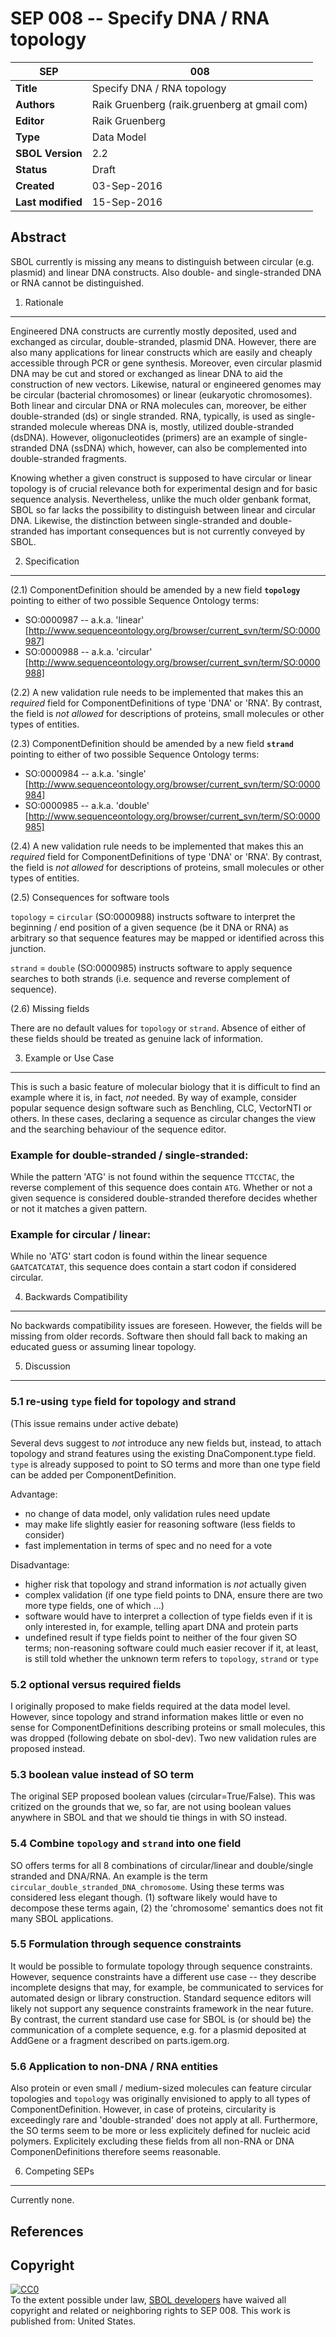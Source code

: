 SEP 008 -- Specify DNA / RNA topology
====================================================

SEP                     | 008
----------------------|--------------
**Title**                | Specify DNA / RNA topology
**Authors**           | Raik Gruenberg (raik.gruenberg at gmail com)
**Editor**            | Raik Gruenberg
**Type**               | Data Model
**SBOL Version** | 2.2
**Status**             | Draft
**Created**          | 03-Sep-2016
**Last modified**  | 15-Sep-2016

Abstract
-----------

SBOL currently is missing any means to distinguish between circular
(e.g. plasmid) and linear DNA constructs. Also double- and single-stranded DNA or RNA cannot be distinguished.


1. Rationale <a name="rationale"></a>
----------------

Engineered DNA constructs are currently mostly deposited, used and exchanged as
circular, double-stranded, plasmid DNA. However, there are also many applications for linear
constructs which are easily and cheaply accessible through PCR or gene
synthesis. Moreover, even circular plasmid DNA may be cut and stored or
exchanged as linear DNA to aid the construction of new vectors. Likewise,
natural or engineered genomes may be circular (bacterial chromosomes) or linear
(eukaryotic chromosomes). Both linear and circular DNA or RNA molecules can, moreover, be either 
double-stranded (ds) or single stranded. RNA, typically, is used as single-stranded molecule whereas DNA is, mostly, utilized double-stranded (dsDNA). However, oligonucleotides (primers) are an example of single-stranded DNA (ssDNA) which, however, can also be complemented into double-stranded fragments. 

Knowing whether a given construct is supposed to have circular or linear
topology is of crucial relevance both for experimental design and for basic
sequence analysis. Nevertheless, unlike the much older genbank format, SBOL so
far lacks the possibility to distinguish between linear and circular DNA. Likewise, 
the distinction between single-stranded and double-stranded has important 
consequences but is not currently conveyed by SBOL.


2. Specification <a name="specification"></a>
----------------------------------------------

(2.1) ComponentDefinition should be amended by a new field **`topology`** pointing to either of two possible Sequence Ontology terms:

  * SO:0000987 -- a.k.a. 'linear' [http://www.sequenceontology.org/browser/current_svn/term/SO:0000987]
  * SO:0000988 -- a.k.a. 'circular' [http://www.sequenceontology.org/browser/current_svn/term/SO:0000988]
  
(2.2) A new validation rule needs to be implemented that makes this an *required* field for ComponentDefinitions of type 'DNA' or 'RNA'. By contrast, the field is *not allowed* for descriptions of proteins, small molecules or other types of entities.

(2.3) ComponentDefinition should be amended by a new field **`strand`** pointing to either of two possible Sequence Ontology terms:

  * SO:0000984 -- a.k.a. 'single' [http://www.sequenceontology.org/browser/current_svn/term/SO:0000984]
  * SO:0000985 -- a.k.a. 'double' [http://www.sequenceontology.org/browser/current_svn/term/SO:0000985]

(2.4) A new validation rule needs to be implemented that makes this an *required* field for ComponentDefinitions of type 'DNA' or 'RNA'. By contrast, the field is *not allowed* for descriptions of proteins, small molecules or other types of entities.

(2.5) Consequences for software tools

`topology` = `circular` (SO:0000988) instructs software to interpret the beginning
/ end position of a given sequence (be it DNA or RNA) as arbitrary so that sequence 
features may be mapped or identified across this junction.

`strand` = `double` (SO:0000985) instructs software to apply sequence searches to both strands (i.e. sequence and reverse complement of sequence). 

(2.6) Missing fields

There are no default values for `topology` or `strand`. Absence of either of these fields should be treated as genuine lack of information.

3. Example or Use Case <a name='example'></a>
-------------------------------

This is such a basic feature of molecular biology that it is difficult to find
an example where it is, in fact, *not* needed. By way of example, consider
popular sequence design software such as Benchling, CLC, VectorNTI or others. In
these cases, declaring a sequence as circular changes the view and the searching
behaviour of the sequence editor.

### Example for double-stranded / single-stranded:

While the pattern 'ATG' is not found within the sequence `TTCCTAC`, the reverse complement of this sequence does contain `ATG`. Whether or not a given sequence is considered double-stranded therefore decides whether or not it matches a given pattern.

### Example for circular / linear:

While no 'ATG' start codon is found within the linear sequence `GAATCATCATAT`, this sequence does contain a start codon if considered circular. 


4. Backwards Compatibility <a name='compatibility'></a>
-----------------

No backwards compatibility issues are foreseen. However, the fields
will be missing from older records. Software then should fall
back to making an educated guess or assuming linear topology.


5. Discussion <a name='discussion'></a>
-----------------

### 5.1 re-using `type` field for topology and strand

(This issue remains under active debate)

Several devs suggest to *not* introduce any new fields but, instead, to attach topology and strand features using the existing DnaComponent.type field. `type` is already supposed to point to SO terms and more than one type field can be added per ComponentDefinition.

Advantage:
  * no change of data model, only validation rules need update
  * may make life slightly easier for reasoning software (less fields to consider)
  * fast implementation in terms of spec and no need for a vote
  
Disadvantage:
  * higher risk that topology and strand information is *not* actually given
  * complex validation (if one type field points to DNA, ensure there are two more type fields, one of which ...)
  * software would have to interpret a collection of type fields even if it is only interested in, for example, telling apart DNA and protein parts
  * undefined result if type fields point to neither of the four given SO terms; non-reasoning software could much easier recover if it, at least, is still told whether the unknown term refers to `topology`, `strand` or `type`

### 5.2 optional versus required fields

I originally proposed to make fields required at the data model level. However, since topology and strand information makes little or even no sense for ComponentDefinitions describing proteins or small molecules, this was dropped (following debate on sbol-dev). Two new validation rules are proposed instead. 

### 5.3 boolean value instead of SO term

The original SEP proposed boolean values (circular=True/False). This was critized on the grounds that we, so far, are not using boolean values anywhere in SBOL and that we should tie things in with SO instead.

### 5.4 Combine `topology` and `strand` into one field

SO offers terms for all 8 combinations of circular/linear and double/single stranded and DNA/RNA. An example is
the term `circular_double_stranded_DNA_chromosome`. Using these terms was considered less elegant though. (1) software likely would have to decompose these terms again, (2) the 'chromosome' semantics does not fit many SBOL applications.

### 5.5 Formulation through sequence constraints

It would be possible to formulate topology through sequence
constraints. However, sequence constraints have
a different use case -- they describe incomplete designs that may, for example,
be communicated to services for automated design or library construction. Standard sequence
editors will likely not support any sequence constraints framework in
the near future. By contrast, the current standard use case for SBOL is (or
should be) the communication of a complete sequence, e.g. for a plasmid
deposited at AddGene or a fragment described on parts.igem.org.

### 5.6 Application to non-DNA / RNA entities

Also protein or even small / medium-sized molecules can feature circular topologies and `topology` was originally envisioned to apply to all types of ComponentDefinition. However, in case of proteins, circularity is exceedingly rare and 'double-stranded' does not apply at all. Furthermore, the SO terms seem to be more or less explicitely defined for nucleic acid polymers. Explicitely excluding these fields from all non-RNA or DNA ComponenDefinitions therefore seems reasonable.

6. Competing SEPs <a name='competing_seps'></a>
-----------------

Currently none.


References <a name='references'></a>
----------------

[SBOL]: http://sbolstandard.org
[1]: https://www.python.org/dev/peps/pep-0001


Copyright <a name='copyright'></a>
-------------

<p xmlns:dct="http://purl.org/dc/terms/" xmlns:vcard="http://www.w3.org/2001/vcard-rdf/3.0#">
  <a rel="license"
     href="http://creativecommons.org/publicdomain/zero/1.0/">
    <img src="http://i.creativecommons.org/p/zero/1.0/88x31.png" style="border-style: none;" alt="CC0" />
  </a>
  <br />
  To the extent possible under law,
  <a rel="dct:publisher"
     href="sbolstandard.org">
    <span property="dct:title">SBOL developers</span></a>
  have waived all copyright and related or neighboring rights to
  <span property="dct:title">SEP 008</span>.
This work is published from:
<span property="vcard:Country" datatype="dct:ISO3166"
      content="US" about="sbolstandard.org">
  United States</span>.
</p>
